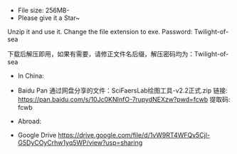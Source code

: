 - File size: 256MB-
- Please give it a Star~

Unzip it and use it. Change the file extension to exe. Password: Twilight-of-sea  

下载后解压即用，如果有需要，请修正文件名后缀，解压密码均为：Twilight-of-sea

- In China: 
- Baidu Pan
通过网盘分享的文件：SciFaersLab绘图工具-v2.2正式.zip
链接: https://pan.baidu.com/s/10Jc0KNInfO-7rupydNEXzw?pwd=fcwb 提取码: fcwb

- Abroad: 
- Google Drive
https://drive.google.com/file/d/1vW9RT4WFQv5Cjl-G5DyCOyCrhw1yq5WP/view?usp=sharing